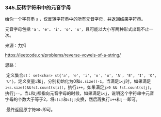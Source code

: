 ### 345.反转字符串中的元音字母

给你一个字符串 `s` ，仅反转字符串中的所有元音字母，并返回结果字符串。

元音字母包括 `'a'`、`'e'`、`'i'`、`'o'`、`'u'`，且可能以大小写两种形式出现不止一次。

来源：力扣

https://leetcode.cn/problems/reverse-vowels-of-a-string/



思路：

​		定义集合`st`： `set<char> st{'a', 'e', 'i', 'o', 'u', 'A', 'E', 'I', 'O', 'U'}`。定义变量`i`和`j`，分别初始化为0和`s.size()-1`。当满足`i<j`时，如果满足`i<s.size()&&!st.count(s[i])`，执行`i++`，如果满足`j>0 && !st.count(s[j]`，执行`j--`。当`i`和`j`都指向元音字母的时候，如果满足`i<j`，说明这个字符串中元音字母的个数大于等于2，将`s[i]`和`s[j]`交换，然后再执行`i++`和`j--`即可。

​		最终返回原字符串`s`即可。		